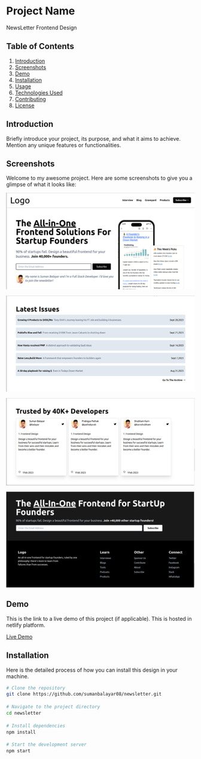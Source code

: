 # Project Name

NewsLetter Frontend Design

## Table of Contents

1. [Introduction](#introduction)
2. [Screenshots](#screenshots)
3. [Demo](#demo)
4. [Installation](#installation)
5. [Usage](#usage)
6. [Technologies Used](#technologies-used)
7. [Contributing](#contributing)
8. [License](#license)

## Introduction

Briefly introduce your project, its purpose, and what it aims to achieve. Mention any unique features or functionalities.

## Screenshots

Welcome to my awesome project. Here are some screenshots to give you a glimpse of what it looks like:


![Screenshot 1](src/image/part1.png)

![Screenshot 2](src/image/part2.png)

![Screenshot 3](src/image/part3.png)

![Screenshot 4](src/image/part4.png)


## Demo

This is the link to a live demo of this project (if applicable). This is hosted in netlify platform.

[Live Demo](https://newsletter.netlify.app)

## Installation

Here is the detailed process of how you can install this design in your machine.

```bash
# Clone the repository
git clone https://github.com/sumanbalayar08/newsletter.git

# Navigate to the project directory
cd newsletter

# Install dependencies
npm install

# Start the development server
npm start
